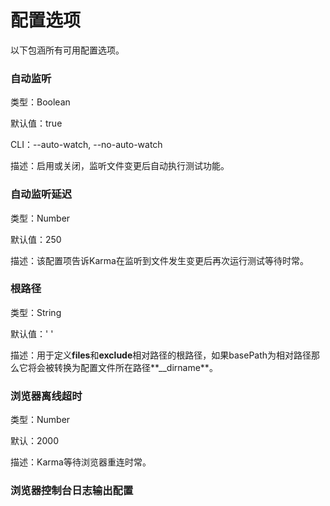 # 配置选项

以下包涵所有可用配置选项。

### 自动监听

类型：Boolean

默认值：true

CLI：--auto-watch, --no-auto-watch

描述：启用或关闭，监听文件变更后自动执行测试功能。

### 自动监听延迟

类型：Number

默认值：250

描述：该配置项告诉Karma在监听到文件发生变更后再次运行测试等待时常。

### 根路径

类型：String

默认值：' '

描述：用于定义**files**和**exclude**相对路径的根路径，如果basePath为相对路径那么它将会被转换为配置文件所在路径**\_\_dirname**。

### 浏览器离线超时

类型：Number

默认：2000

描述：Karma等待浏览器重连时常。

### 浏览器控制台日志输出配置





